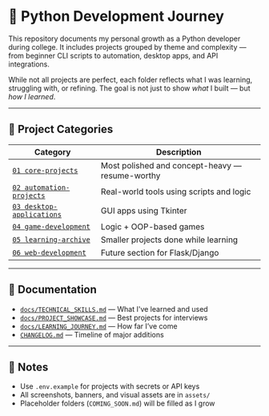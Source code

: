 # 🧠 Python Development Journey

This repository documents my personal growth as a Python developer during college. It includes projects grouped by theme and complexity — from beginner CLI scripts to automation, desktop apps, and API integrations.

While not all projects are perfect, each folder reflects what I was learning, struggling with, or refining. The goal is not just to show *what* I built — but *how I learned*.

---

## 📁 Project Categories

| Category | Description |
|----------|-------------|
| [`01 core-projects`](01%20core-projects/) | Most polished and concept-heavy — resume-worthy |
| [`02 automation-projects`](02%20automation-projects/) | Real-world tools using scripts and logic |
| [`03 desktop-applications`](03%20desktop-applications/) | GUI apps using Tkinter |
| [`04 game-development`](04%20game-development/) | Logic + OOP-based games |
| [`05 learning-archive`](05%20learning-archive/) | Smaller projects done while learning |
| [`06 web-development`](06%20web-development/) | Future section for Flask/Django |

---

## 🧾 Documentation

- [`docs/TECHNICAL_SKILLS.md`](docs/TECHNICAL_SKILLS.md) — What I've learned and used
- [`docs/PROJECT_SHOWCASE.md`](docs/PROJECT_SHOWCASE.md) — Best projects for interviews
- [`docs/LEARNING_JOURNEY.md`](docs/LEARNING_JOURNEY.md) — How far I’ve come
- [`CHANGELOG.md`](CHANGELOG.md) — Timeline of major additions

---

## 📌 Notes

- Use `.env.example` for projects with secrets or API keys
- All screenshots, banners, and visual assets are in `assets/`
- Placeholder folders (`COMING_SOON.md`) will be filled as I grow

